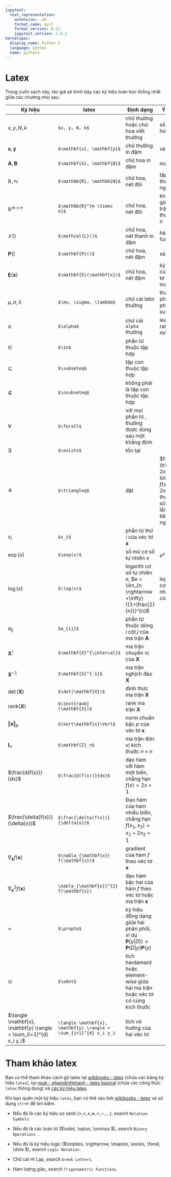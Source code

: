 ```yaml
---
jupytext:
  text_representation:
    extension: .md
    format_name: myst
    format_version: 0.12
    jupytext_version: 1.8.2
kernelspec:
  display_name: Python 3
  language: python
  name: python3
---
```


# Latex

Trong cuốn sách này, tác giả sẽ trình bày các ký hiệu toán học thống nhất giữa các chương như sau:

| Ký hiệu      | latex | Định dạng | Ý nghĩa |
| ----------- | ----------- | ----------- | ----------- |
| $x, y, N, k$      | `$x, y, N, k$` | chữ thường hoặc chữ hoa viết thường      | số vô hướng |
| $\mathbf{x}, \mathbf{y}$   | `$\mathbf{x}, \mathbf{y}$` | chữ thường in đậm        | véc tơ |
| $\mathbf{A}, \mathbf{B}$   | `$\mathbf{A}, \mathbf{B}$`| chữ hoa in đậm        | ma trận |
| $\mathbb{R}, \mathbb{N}$ |  `$\mathbb{R}, \mathbb{N}$`  | chữ hoa, nét đôi        | tập số thực, số nguyên,... |
| $\mathbb{R}^{m \times n}$ | `$\mathbb{R}^{m \times n}$`  | chữ hoa, nét đôi        | không gian ma trận số thực $m \times n$ |
| $\mathcal{L}()$ | `$\mathcal{L}()$`  | chữ hoa, nét thanh in đậm        | hàm loss function |
| $\mathbf{P}()$ | `$\mathbf{P}()$`  | chữ hoa, nét đậm        | xác suất |
| $\mathbf{E}(\mathbf{x})$ |  `$\mathbf{E}(\mathbf{x})$` | chữ hoa, nét đậm | kỳ vọng của véc tơ hoặc ma trận |
| $\mu, \sigma, \lambda$ | `$\mu, \sigma, \lambda$`  | chữ cái latin thường | tham số phân phối xác suất |
| $\alpha$ | `$\alpha$`  | chữ cái `alpha` thường | learning rate của mô hình |
| $\in$  | `$\in$` | phần tử thuộc tập hợp |
| $\subseteq$   | `$\subseteq$`       | tập con thuộc tập hợp |
| $\nsubseteq$   | `$\nsubseteq$` | không phải là tập con thuộc tập hợp |
| $\forall$ | `$\forall$` | với mọi phần tử , thường được dùng sau một khẳng định |
| $\exists$ | `$\exists$`| tồn tại |
| $\triangleq$ | `$\triangleq$` | đặt | $f(x) \triangleq 2x+1 $, tức là đặt $f(x)$ bằng $2x+1$, thường sử dụng lần đầu tiên định nghĩa $f(x)$ |
| $x_i$ | `$x_i$` | phần tử thứ $i$ của véc tơ $\mathbf{x}$ |
| $\exp(x)$ | `$\exp(x)$` | số mũ cơ số tự nhiên $e$ | $e^{x}$ |
| $\log(x)$ | `$\log(x)$` | logarith cơ số tự nhiên $e$, $e = \lim_{n \rightarrow +\infty}{(1+\frac{1}{n})}^{n}$ | logarith cơ số tự nhiên $e$ của $x$|
| $a_{ij}$ | `$a_{ij}$` | phần tử thuộc dòng $i$ cột $j$ của ma trận $\mathbf{A}$ |
| $\mathbf{X}^{\intercal}$ | `$\mathbf{X}^{\intercal}$` | ma trận chuyển vị của $\mathbf{X}$ |
| $\mathbf{X}^{-1}$ | `$\mathbf{X}^{-1}$` | ma trận nghịch đảo $\mathbf{X}$ |
| $\det(\mathbf{X})$ |`$\det(\mathbf{X})$` | định thức ma trận $\mathbf{X}$ |
| $\text{rank}(\mathbf{X})$ | `$\text{rank}(\mathbf{X})$` | rank ma trận $\mathbf{X}$ |
| $\Vert\mathbf{x}\Vert_{p}$ | `$\Vert\mathbf{x}\Vert$` | norm chuẩn bậc $p$ của véc tơ $\mathbf{x}$ |
| $\mathbf{I}_n$ | `$\mathbf{I}_n$` | ma trận đơn vị kích thước $n \times n$ |
|$\frac{d(f(x))}{dx}$ | `$\frac{d(f(x))}{dx}$` | đạo hàm với hàm một biến, chẳng hạn $f(x) = 2x+1$ |
|$\frac{\delta(f(x))}{\delta{x}}$| `$\frac{\delta(f(x))}{\delta{x}}$` | Đạo hàm của hàm nhiều biến, chẳng hạn $f(x_1, x_2) = x_1+2x_2+1$ |
|$\nabla_{\mathbf{x}} f(\mathbf{x})$| `$\nabla_{\mathbf{x}} f(\mathbf{x})$` | gradient của hàm $f$ theo véc tơ $\mathbf{x}$ |
|$\nabla_{\mathbf{x}}^{2} f(\mathbf{x})$| `\nabla_{\mathbf{x}}^{2} f(\mathbf{x})` | đạo hàm bậc hai của hàm $f$ theo véc tơ hoặc ma trận $\mathbf{x}$ |
| $\propto$ | `$\propto$` | ký hiệu đồng dạng giữa hai phân phối, ví dụ $\mathbf{P}(y\|D)) \propto \mathbf{P}(D\|y)\mathbf{P}(y)$ |
| $\odot$ |`$\odot$`| tích hardamard hoặc element-wise giữa hai ma trận hoặc véc tơ có cùng kích thước |
|$\langle \mathbf{x}, \mathbf{y} \rangle = \sum_{i=1}^{d} x_i y_i$| `\langle \mathbf{x}, \mathbf{y} \rangle = \sum_{i=1}^{d} x_i y_i` | tích vô hướng của hai véc tơ |

# Tham khảo latex

Bạn có thể tham khảo cách gõ latex tại [wikibooks - latex](https://en.wikibooks.org/wiki/LaTeX/Mathematics) (chứa các bảng ký hiệu `latex`), tại [rpub - phamdinhkhanh - latex basical](https://rpubs.com/phamdinhkhanh/408217) (chứa các công thức `latex` thông dụng) và [các ký hiệu latex](https://www.caam.rice.edu/~heinken/latex/symbols.pdf).

Khi bạn quên một ký hiệu `latex`, bạn có thể vào link [wikibooks - latex](https://en.wikibooks.org/wiki/LaTeX/Mathematics) và sử dụng `ctr+F` để tìm kiếm.

* Nếu đó là các ký hiệu so sánh ($>, <, \neq, \succeq, \propto, \sim, \dots$), search `Relation Symbols`.

* Nếu đó là các toán tử ($\odot, \oplus, \ominus
$), search `Binary Operations
`.

* Nếu đó là ký hiệu logic ($\implies, \rightarrow, \mapsto, \exists, \forall, \dots $), search `Logic Notation`.

* Chữ cái Hi Lạp, search `Greek Letters`.

* Hàm lượng giác, search `Trigonometric Functions`.
